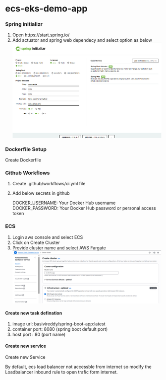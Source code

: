 # ecs-eks-demo-app

### Spring initializr 

1. Open https://start.spring.io/
2. Add actuator and spring web dependecy and select option as below 
![SpringInitializer](images/spring-initializer.png)


### Dockerfile Setup
Create Dockerfile

### Github Workflows
1. Create .github/workflows/ci.yml file
2. Add below secrets in github

    DOCKER_USERNAME: Your Docker Hub username
    DOCKER_PASSWORD: Your Docker Hub password or personal access token

### ECS 
1. Login aws console and select ECS
2. Click on Create Cluster
3. Provide cluster name and select AWS Fargate 
![ECS](images/ecs-cluster.png)


#### Create new task defination
1. image url: basivireddy/spring-boot-app:latest
2. container port: 8080 (spring boot default port)
3. host port : 80 (port name)


#### Create new service

Create new Service

By default, ecs load balancer not accessble from internet so modify the Loadbalancer inbound rule to open trafic form internet.







